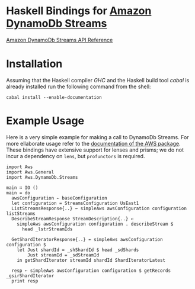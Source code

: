 Haskell Bindings for [Amazon DynamoDb Streams](https://aws.amazon.com/dynamodb/)
=====================================================================

[Amazon DynamoDb Streams API Reference](http://dynamodb-preview.s3-website-us-west-2.amazonaws.com/docs/streams-api/Welcome.html)

Installation
============

Assuming that the Haskell compiler *GHC* and the Haskell build tool *cabal* is
already installed run the following command from the shell:

~~~{.sh}
cabal install --enable-documentation
~~~

Example Usage
=============

Here is a very simple example for making a call to DynamoDb Streams.  For more
ellaborate usage refer to the [documentation of the AWS
package](https://hackage.haskell.org/package/aws). These bindings have
extensive support for lenses and prisms; we do not incur a dependency on
`lens`, but `profunctors` is required.

~~~{.haskell}
import Aws
import Aws.General
import Aws.DynamoDb.Streams

main ∷ IO ()
main = do
  awsConfiguration ← baseConfiguration
  let configuration = StreamsConfiguration UsEast1
  ListStreamsResponse{..} ← simpleAws awsConfiguration configuration listStreams
  DescribeStreamResponse StreamDescription{..} ←
    simpleAws awsConfiguration configuration . describeStream $
      head _lstrStreamIds

  GetShardIteratorResponse{..} ← simpleAws awsConfiguration configuration $
    let Just shardId = _shShardId $ head _sdShards
        Just streamId = _sdStreamId
    in getShardIterator streamId shardId ShardIteratorLatest

  resp ← simpleAws awsConfiguration configuration $ getRecords _gsirShardIterator
  print resp
~~~

